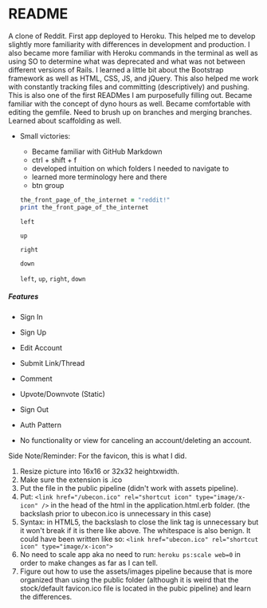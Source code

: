 # README

A clone of Reddit. First app deployed to Heroku. This helped me to develop slightly more familiarity with differences in development and production. I also became more familiar with Heroku commands in the terminal as well as using SO to determine what was deprecated and what was not between different versions of Rails. I learned a little bit about the Bootstrap framework as well as HTML, CSS, JS, and jQuery. This also helped me work with constantly tracking files and committing (descriptively) and pushing. This is also one of the first READMes I am purposefully filling out. Became familiar with the concept of dyno hours as well. Became comfortable with editing the gemfile. Need to brush up on branches and merging branches. Learned about scaffolding as well.

* Small victories:
  - Became familiar with GitHub Markdown
  - ctrl + shift + f
  - developed intuition on which folders I needed to navigate to
  - learned more terminology here and there
  - btn group

  ```ruby
  the_front_page_of_the_internet = "reddit!"
  print the_front_page_of_the_internet
  ```

  ```
  left
  ```
  ```
  up
  ```
  ```
  right
  ```
  ```
  down
  ```

  `left`, `up`, `right`, `down`

##### Features
* Sign In
* Sign Up
* Edit Account
* Submit Link/Thread
* Comment
* Upvote/Downvote (Static)
* Sign Out
* Auth Pattern

* No functionality or view for canceling an account/deleting an account.


Side Note/Reminder: For the favicon, this is what I did.
1) Resize picture into 16x16 or 32x32 heightxwidth.
2) Make sure the extension is .ico
3) Put the file in the public pipeline (didn't work with assets pipeline).
4) Put: `<link href="/ubecon.ico" rel="shortcut icon" type="image/x-icon" />` in the head of the html in the application.html.erb folder. (the backslash prior to ubecon.ico is unnecessary in this case)
5) Syntax: in HTML5, the backslash to close the link tag is unnecessary but it won't break if it is there like above. The whitespace is also benign. It could have been written like so: `<link href="ubecon.ico" rel="shortcut icon" type="image/x-icon">`
6) No need to scale app aka no need to run: `heroku ps:scale web=0` in order to make changes as far as I can tell.
7) Figure out how to use the assets/images pipeline because that is more organized than using the public folder (although it is weird that the stock/default favicon.ico file is located in the pubic pipeline) and learn the differences.
